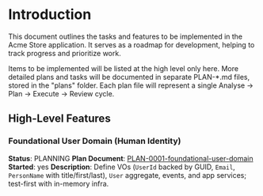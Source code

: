 # Introduction

This document outlines the tasks and features to be implemented in the Acme Store application.
It serves as a roadmap for development, helping to track progress and prioritize work.

Items to be implemented will be listed at the high level only here. More detailed plans and tasks will be documented in separate PLAN-*.md files, stored in the "plans" folder. Each plan file will represent a single Analyse -> Plan -> Execute -> Review cycle.

## High-Level Features

### Foundational User Domain (Human Identity)
**Status**: PLANNING
**Plan Document**: [PLAN-0001-foundational-user-domain](plans/PLAN-0001-foundational-user-domain.md)  
**Started**: yes
**Description**: Define VOs (`UserId` backed by GUID, `Email`, `PersonName` with title/first/last), `User` aggregate, events, and app services; test-first with in-memory infra.
